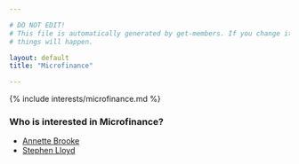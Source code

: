 ```yaml
---

# DO NOT EDIT!
# This file is automatically generated by get-members. If you change it, bad
# things will happen.

layout: default
title: "Microfinance"

---
```


{% include interests/microfinance.md %}

### Who is interested in Microfinance?


* [Annette Brooke](members/annette-brooke.html)
* [Stephen Lloyd](members/stephen-lloyd.html)
